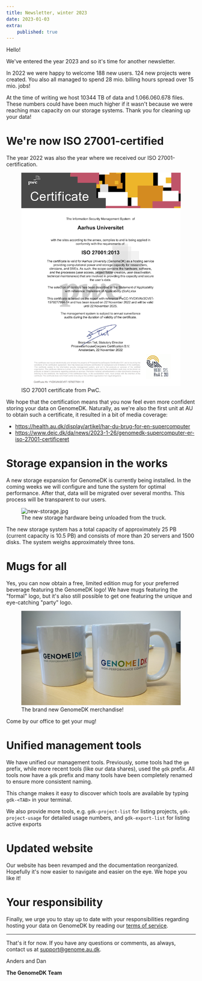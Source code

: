 ```yaml
---
title: Newsletter, winter 2023
date: 2023-01-03
extra:
    published: true
---
```


Hello!

We've entered the year 2023 and so it's time for another newsletter.

In 2022 we were happy to welcome 188 new users. 124 new projects were
created. You also all managed to spend 28 mio. billing hours spread over
15 mio. jobs!

<!-- more -->

At the time of writing we host 10344 TB of data and 1.066.060.678 files.
These numbers could have been much higher if it wasn't because we were
reaching max capacity on our storage systems. Thank you for cleaning up
your data!

# We're now ISO 27001-certified

The year 2022 was also the year where we received our ISO
27001-certification.

<figure>
<img src="certificate.png" alt="certificate.png" />
<figcaption>ISO 27001 certificate from PwC.</figcaption>
</figure>

We hope that the certification means that you now feel even more
confident storing your data on GenomeDK. Naturally, as we're also the
first unit at AU to obtain such a certificate, it resulted in a bit of
media coverage:

-   <https://health.au.dk/display/artikel/har-du-brug-for-en-supercomputer>
-   <https://www.deic.dk/da/news/2023-1-26/genomedk-supercomputer-er-iso-27001-certificeret>

# Storage expansion in the works

A new storage expansion for GenomeDK is currently being installed. In
the coming weeks we will configure and tune the system for optimal
performance. After that, data will be migrated over several months. This
process will be transparent to our users.

<figure>
<img src="new-storage.jpg" alt="new-storage.jpg" />
<figcaption>The new storage hardware being unloaded from the
truck.</figcaption>
</figure>

The new storage system has a total capacity of approximately 25 PB
(current capacity is 10.5 PB) and consists of more than 20 servers and
1500 disks. The system weighs approximately three tons.

# Mugs for all

Yes, you can now obtain a free, limited edition mug for your preferred
beverage featuring the GenomeDK logo! We have mugs featuring the
\"formal\" logo, but it's also still possible to get one featuring the
unique and eye-catching \"party\" logo.

<figure>
<img src="mugs.jpg" alt="mugs.jpg" />
<figcaption>The brand new GenomeDK merchandise!</figcaption>
</figure>

Come by our office to get your mug!

# Unified management tools

We have unified our management tools. Previously, some tools had the
`gm` prefix, while more recent tools (like our data shares), used the
`gdk` prefix. All tools now have a `gdk` prefix and many tools have been
completely renamed to ensure more consistent naming.

This change makes it easy to discover which tools are available by
typing `gdk-<TAB>` in your terminal.

We also provide more tools, e.g. `gdk-project-list` for listing
projects, `gdk-project-usage` for detailed usage numbers, and
`gdk-export-list` for listing active exports

# Updated website

Our website has been revamped and the documentation reorganized.
Hopefully it's now easier to navigate and easier on the eye. We hope
you like it!

# Your responsibility

Finally, we urge you to stay up to date with your responsibilities
regarding hosting your data on GenomeDK by reading our
[terms of service](@/terms.md).

---

That's it for now. If you have any questions or comments, as always,
contact us at <support@genome.au.dk>.

Anders and Dan

**The GenomeDK Team**
